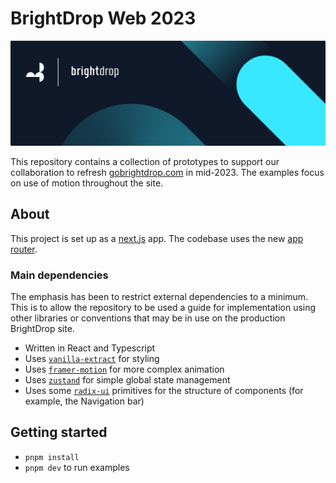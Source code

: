 # BrightDrop Web 2023

![BrightDrop and Moving Brands](/documentation/project-banner.png)

This repository contains a collection of prototypes to support our collaboration to refresh [gobrightdrop.com](https://gobrightdrop.com) in mid-2023. The examples focus on use of motion throughout the site.

## About
This project is set up as a [next.js](https://nextjs.org/) app. The codebase uses the new [app router](https://nextjs.org/docs/app).

### Main dependencies
The emphasis has been to restrict external dependencies to a minimum. This is to allow the repository to be used a guide for implementation using other libraries or conventions that may be in use on the production BrightDrop site.

* Written in React and Typescript
* Uses [`vanilla-extract`](https://vanilla-extract.style/) for styling
* Uses [`framer-motion`](https://www.framer.com/motion/) for more complex animation
* Uses [`zustand`](https://github.com/pmndrs/zustand) for simple global state management
* Uses some [`radix-ui`](radix-ui.com) primitives for the structure of components (for example, the Navigation bar)

## Getting started
* `pnpm install`
* `pnpm dev` to run examples
